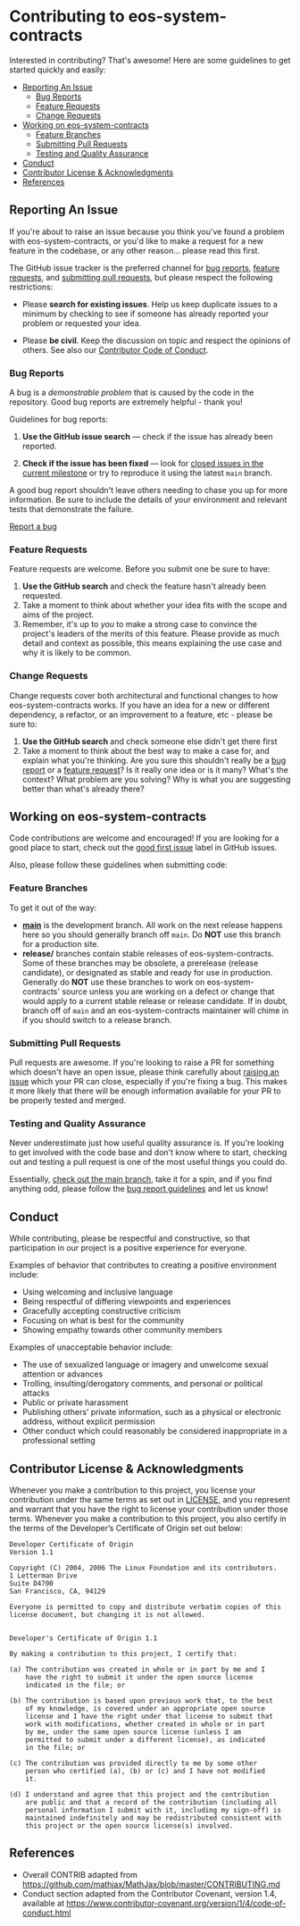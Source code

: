 # Contributing to eos-system-contracts

Interested in contributing? That's awesome! Here are some guidelines to get started quickly and easily:

- [Reporting An Issue](#reporting-an-issue)
  - [Bug Reports](#bug-reports)
  - [Feature Requests](#feature-requests)
  - [Change Requests](#change-requests)
- [Working on eos-system-contracts](#working-on-eos-system-contracts)
  - [Feature Branches](#feature-branches)
  - [Submitting Pull Requests](#submitting-pull-requests)
  - [Testing and Quality Assurance](#testing-and-quality-assurance)
- [Conduct](#conduct)
- [Contributor License & Acknowledgments](#contributor-license--acknowledgments)
- [References](#references)

## Reporting An Issue

If you're about to raise an issue because you think you've found a problem with eos-system-contracts, or you'd like to make a request for a new feature in the codebase, or any other reason… please read this first.

The GitHub issue tracker is the preferred channel for [bug reports](#bug-reports), [feature requests](#feature-requests), and [submitting pull requests](#submitting-pull-requests), but please respect the following restrictions:

* Please **search for existing issues**. Help us keep duplicate issues to a minimum by checking to see if someone has already reported your problem or requested your idea.

* Please **be civil**. Keep the discussion on topic and respect the opinions of others. See also our [Contributor Code of Conduct](#conduct).

### Bug Reports

A bug is a _demonstrable problem_ that is caused by the code in the repository. Good bug reports are extremely helpful - thank you!

Guidelines for bug reports:

1. **Use the GitHub issue search** &mdash; check if the issue has already been
   reported.

1. **Check if the issue has been fixed** &mdash; look for [closed issues in the
   current milestone](https://github.com/eosnetworkfoundation/eos-system-contracts/issues?q=is%3Aissue+is%3Aclosed) or try to reproduce it
   using the latest `main` branch.

A good bug report shouldn't leave others needing to chase you up for more information. Be sure to include the details of your environment and relevant tests that demonstrate the failure.

[Report a bug](https://github.com/eosnetworkfoundation/eos-system-contracts/issues/new?title=Bug%3A)

### Feature Requests

Feature requests are welcome. Before you submit one be sure to have:

1. **Use the GitHub search** and check the feature hasn't already been requested.
1. Take a moment to think about whether your idea fits with the scope and aims of the project.
1. Remember, it's up to *you* to make a strong case to convince the project's leaders of the merits of this feature. Please provide as much detail and context as possible, this means explaining the use case and why it is likely to be common.

### Change Requests

Change requests cover both architectural and functional changes to how eos-system-contracts works. If you have an idea for a new or different dependency, a refactor, or an improvement to a feature, etc - please be sure to:

1. **Use the GitHub search** and check someone else didn't get there first
1. Take a moment to think about the best way to make a case for, and explain what you're thinking. Are you sure this shouldn't really be
   a [bug report](#bug-reports) or a [feature request](#feature-requests)?  Is it really one idea or is it many? What's the context? What problem are you solving? Why is what you are suggesting better than what's already there?

## Working on eos-system-contracts

Code contributions are welcome and encouraged! If you are looking for a good place to start, check out the [good first issue](https://github.com/eosnetworkfoundation/eos-system-contracts/labels/good%20first%20issue) label in GitHub issues.

Also, please follow these guidelines when submitting code:

### Feature Branches

To get it out of the way:

- **[main](https://github.com/eosnetworkfoundation/eos-system-contracts/tree/main)** is the development branch. All work on the next release happens here so you should generally branch off `main`. Do **NOT** use this branch for a production site.
- **release/** branches contain stable releases of eos-system-contracts. Some of these branches may be obsolete, a prerelease (release candidate), or designated as stable and ready for use in production. Generally do **NOT** use these branches to work on eos-system-contracts' source unless you are working on a defect or change that would apply to a current stable release or release candidate. If in doubt, branch off of `main` and an eos-system-contracts maintainer will chime in if you should switch to a release branch.

### Submitting Pull Requests

Pull requests are awesome. If you're looking to raise a PR for something which doesn't have an open issue, please think carefully about [raising an issue](#reporting-an-issue) which your PR can close, especially if you're fixing a bug. This makes it more likely that there will be enough information available for your PR to be properly tested and merged.

### Testing and Quality Assurance

Never underestimate just how useful quality assurance is. If you're looking to get involved with the code base and don't know where to start, checking out and testing a pull request is one of the most useful things you could do.

Essentially, [check out the main branch](#working-on-eos-system-contracts), take it for a spin, and if you find anything odd, please follow the [bug report guidelines](#bug-reports) and let us know!

## Conduct

While contributing, please be respectful and constructive, so that participation in our project is a positive experience for everyone.

Examples of behavior that contributes to creating a positive environment include:
- Using welcoming and inclusive language
- Being respectful of differing viewpoints and experiences
- Gracefully accepting constructive criticism
- Focusing on what is best for the community
- Showing empathy towards other community members

Examples of unacceptable behavior include:
- The use of sexualized language or imagery and unwelcome sexual attention or advances
- Trolling, insulting/derogatory comments, and personal or political attacks
- Public or private harassment
- Publishing others’ private information, such as a physical or electronic address, without explicit permission
- Other conduct which could reasonably be considered inappropriate in a professional setting

## Contributor License & Acknowledgments

Whenever you make a contribution to this project, you license your contribution under the same terms as set out in [LICENSE](./LICENSE), and you represent and warrant that you have the right to license your contribution under those terms.  Whenever you make a contribution to this project, you also certify in the terms of the Developer’s Certificate of Origin set out below:

```
Developer Certificate of Origin
Version 1.1

Copyright (C) 2004, 2006 The Linux Foundation and its contributors.
1 Letterman Drive
Suite D4700
San Francisco, CA, 94129

Everyone is permitted to copy and distribute verbatim copies of this
license document, but changing it is not allowed.


Developer's Certificate of Origin 1.1

By making a contribution to this project, I certify that:

(a) The contribution was created in whole or in part by me and I
    have the right to submit it under the open source license
    indicated in the file; or

(b) The contribution is based upon previous work that, to the best
    of my knowledge, is covered under an appropriate open source
    license and I have the right under that license to submit that
    work with modifications, whether created in whole or in part
    by me, under the same open source license (unless I am
    permitted to submit under a different license), as indicated
    in the file; or

(c) The contribution was provided directly to me by some other
    person who certified (a), (b) or (c) and I have not modified
    it.

(d) I understand and agree that this project and the contribution
    are public and that a record of the contribution (including all
    personal information I submit with it, including my sign-off) is
    maintained indefinitely and may be redistributed consistent with
    this project or the open source license(s) involved.
```

## References

* Overall CONTRIB adapted from https://github.com/mathjax/MathJax/blob/master/CONTRIBUTING.md
* Conduct section adapted from the Contributor Covenant, version 1.4, available at https://www.contributor-covenant.org/version/1/4/code-of-conduct.html
